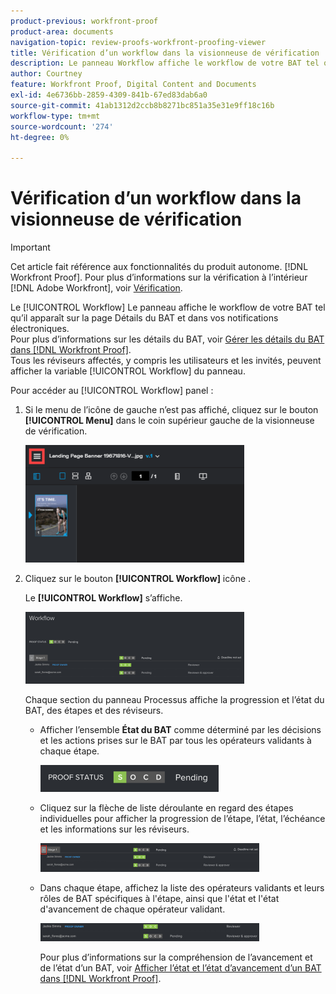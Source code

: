 ```yaml
---
product-previous: workfront-proof
product-area: documents
navigation-topic: review-proofs-workfront-proofing-viewer
title: Vérification d’un workflow dans la visionneuse de vérification
description: Le panneau Workflow affiche le workflow de votre BAT tel qu’il apparaît sur la page Détails du BAT et dans vos notifications électroniques. Pour plus d’informations sur les détails du BAT, voir Gestion des détails du BAT dans le BAT Workfront. Tous les réviseurs affectés, y compris les utilisateurs et les invités, peuvent afficher le panneau Processus.
author: Courtney
feature: Workfront Proof, Digital Content and Documents
exl-id: 4e6736bb-2859-4309-841b-67ed83dab6a0
source-git-commit: 41ab1312d2ccb8b8271bc851a35e31e9ff18c16b
workflow-type: tm+mt
source-wordcount: '274'
ht-degree: 0%

---
```


# Vérification d’un workflow dans la visionneuse de vérification

>[!IMPORTANT]
>
>Cet article fait référence aux fonctionnalités du produit autonome. [!DNL Workfront Proof]. Pour plus d’informations sur la vérification à l’intérieur [!DNL Adobe Workfront], voir [Vérification](../../../review-and-approve-work/proofing/proofing.md).

Le [!UICONTROL Workflow] Le panneau affiche le workflow de votre BAT tel qu’il apparaît sur la page Détails du BAT et dans vos notifications électroniques.\
Pour plus d’informations sur les détails du BAT, voir [Gérer les détails du BAT dans [!DNL Workfront Proof]](../../../workfront-proof/wp-work-proofsfiles/manage-your-work/manage-proof-details.md).\
Tous les réviseurs affectés, y compris les utilisateurs et les invités, peuvent afficher la variable [!UICONTROL Workflow] du panneau.

Pour accéder au [!UICONTROL Workflow] panel :

1. Si le menu de l’icône de gauche n’est pas affiché, cliquez sur le bouton **[!UICONTROL Menu]** dans le coin supérieur gauche de la visionneuse de vérification.

   ![Menu_icon_in_Proofing_Viewer.png](assets/menu-icon-in-proofing-viewer-350x188.png)

1. Cliquez sur le bouton **[!UICONTROL Workflow]** icône .

   Le **[!UICONTROL Workflow]** s’affiche.

   ![](assets/workflow-panel-350x115.png)

   Chaque section du panneau Processus affiche la progression et l’état du BAT, des étapes et des réviseurs.

   * Afficher l’ensemble **État du BAT** comme déterminé par les décisions et les actions prises sur le BAT par tous les opérateurs validants à chaque étape.

      ![Capture d’écran_2018-05-01_10-23-53.png](assets/screenshot-2018-05-01-10-23-53-285x43.png)

   * Cliquez sur la flèche de liste déroulante en regard des étapes individuelles pour afficher la progression de l’étape, l’état, l’échéance et les informations sur les réviseurs.

      ![Screen_Shot_2018-05-01_at_2.01.22_PM.png](assets/screen-shot-2018-05-01-at-2.01.22-pm-350x46.png)

   * Dans chaque étape, affichez la liste des opérateurs validants et leurs rôles de BAT spécifiques à l&#39;étape, ainsi que l&#39;état et l&#39;état d&#39;avancement de chaque opérateur validant.

      ![Screen_Shot_2018-05-01_at_10.33.37_AM.png](assets/screen-shot-2018-05-01-at-10.33.37-am-350x29.png)

      Pour plus d’informations sur la compréhension de l’avancement et de l’état d’un BAT, voir [Afficher l’état et l’état d’avancement d’un BAT dans [!DNL Workfront Proof]](../../../workfront-proof/wp-work-proofsfiles/manage-your-work/view-progress-and-status-of-proof.md).
